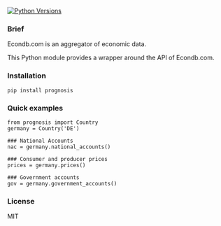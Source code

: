 [![Python Versions](https://img.shields.io/pypi/pyversions/prognosis.svg)](https://pypi.python.org/pypi/prognosis)

### Brief

Econdb.com is an aggregator of economic data.

This Python module provides a wrapper around the API of Econdb.com.


### Installation

```pip install prognosis```

### Quick examples

```
from prognosis import Country
germany = Country('DE')

### National Accounts
nac = germany.national_accounts()

### Consumer and producer prices
prices = germany.prices()

### Government accounts
gov = germany.government_accounts()
```

### License

MIT